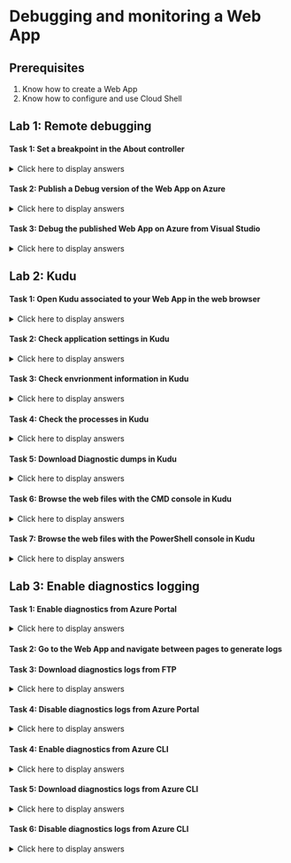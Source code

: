 # Debugging and monitoring a Web App

## Prerequisites

1. Know how to create a Web App
1. Know how to configure and use Cloud Shell

## Lab 1: Remote debugging

#### Task 1: Set a breakpoint in the About controller

<details>
<summary>Click here to display answers</summary>

1. In **Visual Studio**, open the class in **Controllers** > **HomeController**

1. In the **HomeController**, add a breakpoint on the first instruction of the method **About**

1. Start debugging locally

1. Navigate to the **About** page

1. Check that the breakpoint is hit

1. Stop debugging

</details>

#### Task 2: Publish a Debug version of the Web App on Azure

<details>
<summary>Click here to display answers</summary>

1. Select the **Build** > **Publish az203webApp** menu

1. Click **Configure**

1. In the **Publish** dialog, under the **Settings** tab, select **Debug** in the **Configuration** dropdown

1. Click **Publish**

</details>

#### Task 3: Debug the published Web App on Azure from Visual Studio

<details>
<summary>Click here to display answers</summary>

1. In **Visual Studio**, open **Server Explorer** (**View** > **Server Explorer**)

1. In **Server Explorer**, expand Azure, then expand **App Service**

1. Expand the resource group containing the **Web App** to debug (*az203-rg*), right-click on the **Web App** and choose **Attach Debugger**

    The Web App will open in a web browser.

1. In the running ASP.NET application, navigate to the **About** page

    The breakpoint should be hit in Visual Studio.

    > **Note:** The breakpoint will be hit only if the deployed **Configuration** has been set to **Debug** (see **Task 2**).

</details>

## Lab 2: Kudu

#### Task 1: Open Kudu associated to your Web App in the web browser

<details>
<summary>Click here to display answers</summary>

1. In the **Favorites** menu, click **App Services**

1. On the **App Services** blade, click the **Name** of the Web App that you created in the previous module

1. On the **App Service** blade, in the **Overview** pane, click the link under **URL**

1. In the URL, add ".scm" before ".azurewebsites.net"

1. If prompted, sign-in with your Azure credentials

</details>

#### Task 2: Check application settings in Kudu

<details>
<summary>Click here to display answers</summary>

1. In the home page, click **App Settings**

    *You should be able to see the custom settings we added in the previous module (ApplicationSettings:BackgroundColor and ApplicationSettings:Environment)*

</details>

#### Task 3: Check envrionment information in Kudu

<details>
<summary>Click here to display answers</summary>

1. Go back to Kudu home page

1. In the home page, click **Environment**

    *You should be able to see the custom settings we added in the previous module (ApplicationSettings:BackgroundColor and ApplicationSettings:Environment)*

</details>

#### Task 4: Check the processes in Kudu

<details>
<summary>Click here to display answers</summary>

1. In the top menu, click **Process explorer**

1. Click **Properties** on donet.exe

    > **Note:** you can kill or download memory dump on running processes if needed.

1. Click **Close**

</details>

#### Task 5: Download Diagnostic dumps in Kudu

<details>
<summary>Click here to display answers</summary>

1. In the top menu, click **Tools**, then select **Diagnostic dump**

</details>

#### Task 6: Browse the web files with the CMD console in Kudu

<details>
<summary>Click here to display answers</summary>

1. In the top menu, click **Debug console**, then select **CMD**

1. Type the following commands:

    dir
    cd site
    dir
    cd wwwroot
    dir

</details>

#### Task 7: Browse the web files with the PowerShell console in Kudu

<details>
<summary>Click here to display answers</summary>

1. In the top menu, click **Debug console**, then select **PowerShell**

1. Type the following commands

    Get-ChildItem -Recurse | Select-Object -ExpandProperty FullName

</details>

## Lab 3: Enable diagnostics logging

#### Task 1: Enable diagnostics from Azure Portal

<details>
<summary>Click here to display answers</summary>

> **Note:** [Click here to see the documentation to enable diagnostics logging](https://docs.microsoft.com/en-us/azure/app-service/troubleshoot-diagnostic-logs).

1. Open a web browser and go to the [**Azure Portal**](https://portal.azure.com/)

1. In the **Favorites** menu, click **App Services**

1. On the **App Services** blade, click the **Name** of the Web App that you created in the previous module

1. Under **Monitoring**, click **Diagnostics logs**

1. Under **Application Logging (Filesystem)**, click **On**

1. Under **Level**, select **Verbose** to get all levels of logs

    | Level 	    | Included log categories                                           |
    |---------------|:-----------------------------------------------------------------:|
    | Disabled 	    | None                                                              |
    | Error 	    | Error, Critical                                                   |
    | Warning 	    | Warning, Error, Critical                                          |
    | Information   | Info, Warning, Error, Critical                                    |
    | Verbose 	    | Trace, Debug, Info, Warning, Error, Critical (all categories)     |


1. Under **Application Logging (Blob)**, click **On**

1. Under **Level**, select **Verbose** to get all levels of logs

1. Under **Storage Settings**, click **Storage not configured**

1. In the **Storage accounts** pane, click **Storage account**

1. In the **Create storage account**, under **Name**, type a unique name

1. Under **Account kind**, leave the default selection

1. Under **Performance**, leave the default selection to **Standard**

1. Under **Replication**, leave the default selection to **LRS**

1. Click **OK**

1. In the **Storage accounts** pane, click **Refresh**, then select the storage account you previously created

1. In the **Containers** pane, click **Container**

1. Under **Name**, type *logs*

1. Under **Public access level**, select **Blob (anonymous read access for blobs only)**

    > **Note:** Currently, only blob storage is supported for diagnostic logs

1. Click **OK**

1. In the **Containers** pane, select *logs*

1. Click **Select**

1. Under **Retention Period (Days)**, type *30*

1. Under **Web server logging**, select **File System**

1. Leave the default values for **Quota** and **Retention Period (Days)**

1. Under **Retention Period (Days)**, type *30*

1. Under **Details error messages**, click **On**

1. Under **Failed request tracing**, click **On**

1. Click **Save**

</details>

#### Task 2: Go to the Web App and navigate between pages to generate logs

#### Task 3: Download diagnostics logs from FTP

<details>
<summary>Click here to display answers</summary>

1. Open a FTP tool

    Such as [Filezilla](https://filezilla-project.org/)

1. Go back to Azure Portal

1. In the **Diagnostics logs** blade, copy the **FTP/deployment username** and paste it as **Username** in your FTP tool

1. In the **Diagnostics logs** blade, copy the **FTP hostname** and paste it as **Host** in your FTP tool

1. In the **Diagnostics logs** blade, copy the **FTPS hostname** and paste it as **Host** in your FTP tool

1. Click **Deployment Center**

1. Click FTP, then click **Dashboard**

1. In the **FTP** pane, click **User Credentials**

1. Define a password under **Password** and **Confirm Password** and click **Save Credentials**

1. Type the same **Password** in your FTP tool

1. Click **Connect** in your FTP tool

1. Accept the certificate

1. Go to **LogFiles**

1. Download and open the files under **Application** and **DetailedErrors**

</details>

#### Task 4: Disable diagnostics logs from Azure Portal

<details>
<summary>Click here to display answers</summary>

1. Go back to Azure Portal

1. Click **Diagnostics logs**

1. Under **Application Logging (Filesystem)**, click **Off**

1. Under **Application Logging (Blob)**, click **Off**

1. Under **Web server logging**, select **Off**

1. Under **Details error messages**, click **Off**

1. Under **Failed request tracing**, click **Off**

1. Click **Save**

</details>

#### Task 4: Enable diagnostics from Azure CLI

<details>
<summary>Click here to display answers</summary>

1. In **Azure Portal**, click **Home**

1. Launch **Cloud Shell** from the top navigation of the Azure portal.

    ![Cloud Shell icon](https://docs.microsoft.com/en-us/azure/cloud-shell/media/overview/portal-launch-icon.png)

1. Check that the environment dropdown menu from the left-hand side of shell window says **Bash**

    *If it says **PowerShell**, switch to **Bash***

1. In order to enable the diagnostics logs, replace the XXXXX and type the following command:

    az webapp log config --name az203webApp-XXXXX --resource-group az203-rg --application-logging true --detailed-error-messages true --failed-request-tracing true --web-server-logging filesystem

    > **Note:** [Click here to consult the **az webapp log config** command documentation](https://docs.microsoft.com/en-us/cli/azure/webapp/log?view=azure-cli-latest#az-webapp-log-config)

1. In order to see the dignostics logs configuration, replace the XXXXX and type the following command:

    az webapp log show --name az203webApp-XXXXX --resource-group az203-rg

    > **Note:** [Click here to consult the **az webapp log show** command documentation](https://docs.microsoft.com/en-us/cli/azure/webapp/log?view=azure-cli-latest#az-webapp-log-show)

</details>

#### Task 5: Download diagnostics logs from Azure CLI

<details>
<summary>Click here to display answers</summary>

1. Install [Azure CLI](https://docs.microsoft.com/en-us/cli/azure/install-azure-cli?view=azure-cli-latest) on your computer

1. In your computer, open a new command prompt, PowerShell, Bash, or Terminal session

1. Connect to your account by using the following command:

    az login

    > **Note:** [Click here to consult the **az login** command documentation](https://docs.microsoft.com/en-us/cli/azure/reference-index?view=azure-cli-latest#az-login)

1. Sign-in the web browser

1. Go back to the command session

1. In order to download the dignostics logs, replace the XXXXX and type the following command:

    az webapp log download --name az203webApp-XXXXX --resource-group az203-rg --log-file webapp_logs.zip

    > **Note:** [Click here to consult the **az webapp log download** command documentation](https://docs.microsoft.com/en-us/cli/azure/webapp/log?view=azure-cli-latest#az-webapp-log-download)

1. Go back to **Azure Portal**

1. In the **Cloud Shell**,replace the XXXXX and type the following command:

    az webapp log tail --name az203webApp-XXXXX --resource-group az203-rg

    > **Note:** [Click here to consult the **az webapp log tail** command documentation](https://docs.microsoft.com/en-us/cli/azure/webapp/log?view=azure-cli-latest#az-webapp-log-tail)

1. Go to the Web App and navigate between pages to generate logs

1. Go back to **Azure Portal**, and check the logs in the **Cloud Shell**

1. Close the **Cloud Shell**

</details>

#### Task 6: Disable diagnostics logs from Azure CLI

<details>
<summary>Click here to display answers</summary>

1. Open the **Cloud Shell**

1. In order to disable the diagnostics logs, replace the XXXXX and type the following command:

    az webapp log config --name az203webApp-XXXXX --resource-group az203-rg --application-logging false --detailed-error-messages false --failed-request-tracing false --web-server-logging off

    *Currently, the command seems to be not working for all settings, disable from Azure Portal*

    > **Note:** [Click here to consult the **az webapp log config** command documentation](https://docs.microsoft.com/en-us/cli/azure/webapp/log?view=azure-cli-latest#az-webapp-log-config)

</details>